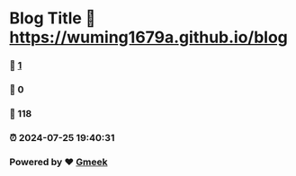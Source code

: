 # Blog Title :link: https://wuming1679a.github.io/blog 
### :page_facing_up: [1](https://wuming1679a.github.io/blog/tag.html) 
### :speech_balloon: 0 
### :hibiscus: 118 
### :alarm_clock: 2024-07-25 19:40:31 
### Powered by :heart: [Gmeek](https://github.com/Meekdai/Gmeek)

